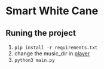 # Smart White Cane 



## Runing the project 
1. `pip install -r requirements.txt`
2.  change the music_dir in [player](/music/player.py)
3. `python3 main.py`

